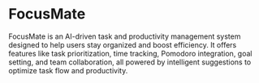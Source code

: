# FocusMate
FocusMate is an AI-driven task and productivity management system designed to help users stay organized and boost efficiency. It offers features like task prioritization, time tracking, Pomodoro integration, goal setting, and team collaboration, all powered by intelligent suggestions to optimize task flow and productivity.
